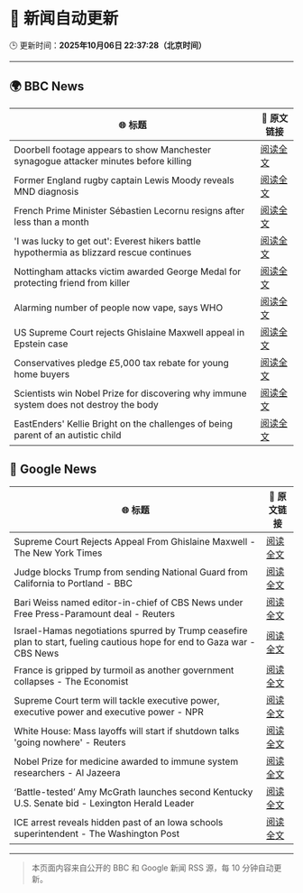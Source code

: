 # 🧠 新闻自动更新

🕒 更新时间：**2025年10月06日 22:37:28（北京时间）**

---

## 🌍 BBC News

| 🌐 标题 | 🔗 原文链接 |
|--------|-------------|
| Doorbell footage appears to show Manchester synagogue attacker minutes before killing | [阅读全文](https://www.bbc.com/news/articles/c62ne93n090o?at_medium=RSS&at_campaign=rss) |
| Former England rugby captain Lewis Moody reveals MND diagnosis | [阅读全文](https://www.bbc.com/sport/rugby-union/articles/cz7rddrrlqno?at_medium=RSS&at_campaign=rss) |
| French Prime Minister Sébastien Lecornu resigns after less than a month | [阅读全文](https://www.bbc.com/news/articles/cewn9k0w9rxo?at_medium=RSS&at_campaign=rss) |
| 'I was lucky to get out': Everest hikers battle hypothermia as blizzard rescue continues | [阅读全文](https://www.bbc.com/news/articles/cj4ykkgxqwko?at_medium=RSS&at_campaign=rss) |
| Nottingham attacks victim awarded George Medal for protecting friend from killer | [阅读全文](https://www.bbc.com/news/articles/cjr5xyn421yo?at_medium=RSS&at_campaign=rss) |
| Alarming number of people now vape, says WHO | [阅读全文](https://www.bbc.com/news/articles/c1kwxjzeez3o?at_medium=RSS&at_campaign=rss) |
| US Supreme Court rejects Ghislaine Maxwell appeal in Epstein case | [阅读全文](https://www.bbc.com/news/articles/cn83e6q7lq4o?at_medium=RSS&at_campaign=rss) |
| Conservatives pledge £5,000 tax rebate for young home buyers | [阅读全文](https://www.bbc.com/news/articles/c4gzv9j78dyo?at_medium=RSS&at_campaign=rss) |
| Scientists win Nobel Prize for discovering why immune system does not destroy the body | [阅读全文](https://www.bbc.com/news/articles/c2knwvpd7vno?at_medium=RSS&at_campaign=rss) |
| EastEnders' Kellie Bright on the challenges of being parent of an autistic child | [阅读全文](https://www.bbc.com/news/articles/c0jqy8pn275o?at_medium=RSS&at_campaign=rss) |

## 📰 Google News

| 🌐 标题 | 🔗 原文链接 |
|--------|-------------|
| Supreme Court Rejects Appeal From Ghislaine Maxwell - The New York Times | [阅读全文](https://news.google.com/rss/articles/CBMinwFBVV95cUxNVjllZ1dscmtBeW1WY1pON01LcHE4S1FNSGtqV21lbGQ5MXpsNGhGeHFraXJWNFY5VHdxSWNGZkFWUTNPMUh3STFBd2tPVUdmTXZUMXd5bjZJLVNGcjAzQlFKZWxCWUFyRkh2WjZuQjQyMl9samFTby1MR3pRTTQwM2dMNERZQzhoZExXMmdKdkhJTmlHWVM3dkgzN3F3bk0?oc=5) |
| Judge blocks Trump from sending National Guard from California to Portland - BBC | [阅读全文](https://news.google.com/rss/articles/CBMiWkFVX3lxTE5IelhDOEpVcDBkN05DdHNHRWlnSXM2Q0VYbEs1cm95UkxSWVZzOWM1ekx2REx3dDFxRDRLTE9tTktjUU55X0lhb2h1c0JZNHFMcWVjemZad0dQUdIBX0FVX3lxTE9KUS1DSmktaENiUkdYWV93ZzZnWkVvR19IX3pkN1RJMzNrR2JqckRkeWFXd1FqNXlUWHFCRnp3djdXVUk2WTkyZTdGRFVjbkstTFZUTmpXbFpVM21yWFp3?oc=5) |
| Bari Weiss named editor-in-chief of CBS News under Free Press-Paramount deal - Reuters | [阅读全文](https://news.google.com/rss/articles/CBMi0gFBVV95cUxQM1hzRGhiRl9jYi1UZWtTWjVQbUZFTzNuZlByNnNRakkwZXNjUzMtOUhhMkRhQnBrTlFDWkp0VERKR05XQWlPWGt5OFNwWmdFQjNmYUZEOFNaVTRWSmxReFdyM24tRWJOSWdHMDNGVkQybUh3RGswa1dEOXZMcTljdzRWNER3UDNtU21GVHJsTEpnLXlmT3piXzdwZDVSbGdTRnVBME5vY1VpWUt2QnN4RVNQQkVsR05aWEdpYnRQSFVXZjhYUkljUV94ckpqbDRYWUE?oc=5) |
| Israel-Hamas negotiations spurred by Trump ceasefire plan to start, fueling cautious hope for end to Gaza war - CBS News | [阅读全文](https://news.google.com/rss/articles/CBMingFBVV95cUxPNFdJcDdpVnhUVXB6QTZ3S1FldlRMTFV1dno0bnh2ZUZRV2JLMzZwRU5nN28yZE9WUDMzMV8zVGlsSWExbnFhQ25wY0xydkEwWGd5ZFhKazM0NFZ6Qkt5OWJNS3UzcGNwaW5HSTNheG5XMUUxYzZfTGluQlBCNjVHdVFHVmtUV2JqUEd6NlZGSkRRV1Q5SXRLUGtmTEVzUdIBowFBVV95cUxPOTY5X3lVeHFDMkdOS25rMDhKUzlqQklVVnBUMW5JaGJ1aUg0VjBuWV82cFQzbHJuRGRtYlpBcWt3TFozYjJaZG40Uzd2ZGU5bnIzcXdxakU3YklrS1lKb0pNWTZ4TUlMWVVTMG1ZYVhMWmJFNEhEVGN5cGc5Z1VkdmhSbEJSNFA2a1U2LVVGbmpHMUlpVDFIY0J6b3dCX0lZOGVv?oc=5) |
| France is gripped by turmoil as another government collapses - The Economist | [阅读全文](https://news.google.com/rss/articles/CBMipwFBVV95cUxNV0ZDNHJ1bFpMU2tNTzc2M3dQSVlQSDA1RGIyMnNtMnR5LVduM3NoNlFsN2kyZC1nX2ctNHBXdFNETXdZVlNQcXBhUjNlUWRYUE9ZUVlfbTZ0aDYtWmIySDRnSE9aQ3llelh6dG9BM2FsdW5HZkh2MnM5azRfYkVMQkZEUVRha091SFR4dVZBV3hRTzNwSU1jQXRUdzJEZFRnOTIwb0JIaw?oc=5) |
| Supreme Court term will tackle executive power, executive power and executive power - NPR | [阅读全文](https://news.google.com/rss/articles/CBMie0FVX3lxTE41QnJscVBPNFBMM1BMVllWX3RPQjd6YkctdGNiN1dqcklsZlpvVmxTWks1bUZ1VmFYX1Y0ZnZ0ZVNYQ0VEay1OemM0dXBhUjE3TjFWTWhhZXFSOTZiUGlfUGl1T2RFcmxkTUxiYnFVS3IzLTB5bmdNY2VMYw?oc=5) |
| White House: Mass layoffs will start if shutdown talks 'going nowhere' - Reuters | [阅读全文](https://news.google.com/rss/articles/CBMiwAFBVV95cUxOdVdrTlJRT0ZjVk42NEtlTWdVSmk0WV9JMnFKbVBEMTdvRkV0bnE3SHhNZUtOb1Z5Tl9qcFFzOUpVVUFKQk0wMEhMUDRhM2I2U0owaXBWMVdYNTBobFkySWloT2o2akc4dnNoWk1BZmJ1QlFuNENMamd2MW5CM3lfaDhWbndfRGJwenZjZnFSZGJqdG9XeVNOamdIMXk5UUxvMV80VEg1QWZERHNtYkZQcl9hRjZhdFZzdW9UWHRxdDY?oc=5) |
| Nobel Prize for medicine awarded to immune system researchers - Al Jazeera | [阅读全文](https://news.google.com/rss/articles/CBMipAFBVV95cUxQREVmcDBQYkI5NXhHRS1lOHhSRks4M3l0Zk05QWV3eG1zNjBjY3VSS0F6Qnl0YTdSbUU1Q3FjSWo5WU45VERhTUg3cjBTckpqcEtDdGxZcndMQ0RlYTd5azg2YWR1NTMwYVZUMF9UX0RLQ09ldE1fZEJUZ2YyUVQwZ0R6Y0c2NnppajVycDZpUDVjd3FRdzhwZVBZN09QSmlCSThhWdIBqgFBVV95cUxPQ1AyQnZHbGs1SlM5RFJNM01jR0cxaF9veG1WZnBFSVoyNEdWaUhnMmJQenlIU3NnSGlSZV8zeGdFWVJSVDFnR2VwMUVxbXY5cmxGWi1pemhZQ2QyTmp2eFhVSTk2S0QwaFFuYS0ybVZRbEdwS1FMdml5VVQ3X3dGSm5iZWt3RC1HZVpRSC1LYXhvR3M1UUJsZWU3UjdGXzdyd253bXVhdzNtUQ?oc=5) |
| ‘Battle-tested’ Amy McGrath launches second Kentucky U.S. Senate bid - Lexington Herald Leader | [阅读全文](https://news.google.com/rss/articles/CBMie0FVX3lxTFB6eVBTbGZ3a2Vwa0MyVHc2cWVoZ1dqQVlVd09rRGJiUm56SUdRaGpQVGlZMGl1UTVCVEVBVFZpUnh2c3BxSlVnZXJmRkRHSVNkMDNuRTlJTG94STh6U3M2U2ZvN0FPLW5KeWNBZjlKdDNxLWc1MVoxa0xRWdIBe0FVX3lxTE5JOG5CT0hLV1ZLMzZLUVNSY1NFM3VWMlRDZDVqTnNlN1luUUplUXY3Und5NE03bWhKYlRRRFlxRW1tOVFSeU1rd09pVlg2amV0V0hBb2R2cFgxWUxMVnhoSl84S01INHpZYldfaHNYbnktOFlaMkROelhwNA?oc=5) |
| ICE arrest reveals hidden past of an Iowa schools superintendent - The Washington Post | [阅读全文](https://news.google.com/rss/articles/CBMikwFBVV95cUxNRE9fa2ozbW9XZHMyVDhhMy1sMW91R1VwWWNsUWJORzZrY3paeExORXhabmljMkJVeTZRSnJwbGJieWIyOUNLN1JiZmZSaG5zek9kQi1wdFlnbzU0d25scDRsR2VxalJSZm5aU20wUC1rZGR0Q3J6a09MMVlrSEVtYmkxZXBiOGpfdWY4N2FTaW9nR0E?oc=5) |

---
> 本页面内容来自公开的 BBC 和 Google 新闻 RSS 源，每 10 分钟自动更新。